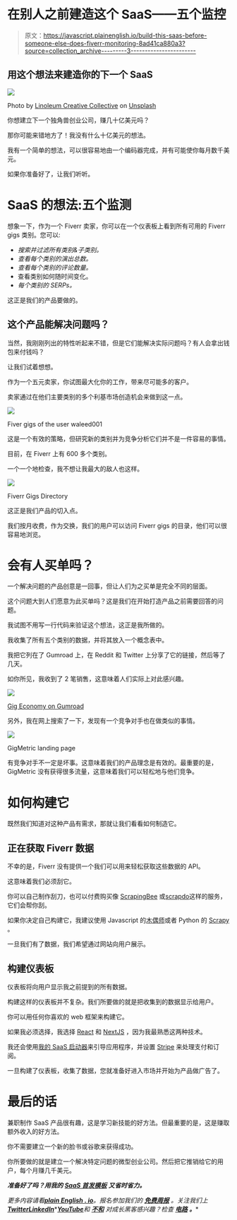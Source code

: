 # 在别人之前建造这个 SaaS——五个监控

> 原文：<https://javascript.plainenglish.io/build-this-saas-before-someone-else-does-fiverr-monitoring-8ad41ca880a3?source=collection_archive---------3----------------------->

## 用这个想法来建造你的下一个 SaaS

![](img/e847e1b2024377c4374f7dd687a082bd.png)

Photo by [Linoleum Creative Collective](https://unsplash.com/@linoleum?utm_source=medium&utm_medium=referral) on [Unsplash](https://unsplash.com?utm_source=medium&utm_medium=referral)

你想建立下一个独角兽创业公司，赚几十亿美元吗？

那你可能来错地方了！我没有什么十亿美元的想法。

我有一个简单的想法，可以很容易地由一个编码器完成，并有可能使你每月数千美元。

如果你准备好了，让我们听听。

# SaaS 的想法:五个监测

想象一下，作为一个 Fiverr 卖家，你可以在一个仪表板上看到所有可用的 Fiverr gigs 类别。您可以:

*   *搜索并过滤所有类别&子类别。*
*   *查看每个类别的演出总数。*
*   *查看每个类别的评论数量。*
*   查看类别如何随时间变化。
*   *每个类别的 SERPs。*

这正是我们的产品要做的。

## 这个产品能解决问题吗？

当然，我刚刚列出的特性听起来不错，但是它们能解决实际问题吗？有人会拿出钱包来付钱吗？

让我们试着想想。

作为一个五元卖家，你试图最大化你的工作，带来尽可能多的客户。

卖家通过在他们主要类别的多个利基市场创造机会来做到这一点。

![](img/09fb8d607bdc30fba88fcc8df82c8cbb.png)

Fiver gigs of the user waleed001

这是一个有效的策略，但研究新的类别并为竞争分析它们并不是一件容易的事情。

目前，在 Fiverr 上有 600 多个类别。

一个一个地检查，我不想让我最大的敌人也这样。

![](img/78ea8ae9dd60431a5a51a26eeac52b56.png)

Fiverr Gigs Directory

这正是我们产品的切入点。

我们按月收费，作为交换，我们的用户可以访问 Fiverr gigs 的目录，他们可以很容易地浏览。

# 会有人买单吗？

一个解决问题的产品创意是一回事，但让人们为之买单是完全不同的层面。

这个问题大到人们愿意为此买单吗？这是我们在开始打造产品之前需要回答的问题。

我试图不用写一行代码来验证这个想法，这正是我所做的。

我收集了所有五个类别的数据，并将其放入一个概念表中。

我把它列在了 Gumroad 上，在 Reddit 和 Twitter 上分享了它的链接，然后等了几天。

如你所见，我收到了 2 笔销售，这意味着人们实际上对此感兴趣。

![](img/66a6266175936c65830edd18e88cc6ec.png)

[Gig Economy on Gumroad](https://codewithbernard.gumroad.com/l/gig-economy)

另外，我在网上搜索了一下，发现有一个竞争对手也在做类似的事情。

![](img/c89af02cc6375a3db1ba7b629cd17c04.png)

GigMetric landing page

有竞争对手不一定是坏事。这意味着我们的产品理念是有效的。最重要的是，GigMetric 没有获得很多流量，这意味着我们可以轻松地与他们竞争。

# 如何构建它

既然我们知道对这种产品有需求，那就让我们看看如何制造它。

## 正在获取 Fiverr 数据

不幸的是，Fiverr 没有提供一个我们可以用来轻松获取这些数据的 API。

这意味着我们必须刮它。

你可以自己制作刮刀，也可以付费购买像 [ScrapingBee](https://www.scrapingbee.com/) 或[scrapdo](https://scrape.do/)这样的服务，它们会帮你刮。

如果你决定自己构建它，我建议使用 Javascript 的[木偶师](https://github.com/puppeteer/puppeteer)或者 Python 的 [Scrapy](https://scrapy.org/) 。

一旦我们有了数据，我们希望通过网站向用户展示。

## 构建仪表板

仪表板将向用户显示我之前提到的所有数据。

构建这样的仪表板并不复杂。我们所要做的就是把收集到的数据显示给用户。

你可以用任何你喜欢的 web 框架来构建它。

如果我必须选择，我选择 [React](https://reactjs.org/) 和 [NextJS](https://nextjs.org/) ，因为我最熟悉这两种技术。

我还会使用[我的 SaaS 启动器](https://codewithbernard.gumroad.com/l/next-js-saas-starter?layout=profile)来引导应用程序，并设置 [Stripe](https://stripe.com/) 来处理支付和订阅。

一旦构建了仪表板，收集了数据，您就准备好进入市场并开始为产品做广告了。

# 最后的话

兼职制作 SaaS 产品很有趣，这是学习新技能的好方法。但最重要的是，这是赚取额外收入的好方法。

你不需要建立一个新的脸书或谷歌来获得成功。

你所要做的就是建立一个解决特定问题的微型创业公司。然后把它推销给它的用户，每个月赚几千美元。

***准备好了吗？用我的*** [***SaaS 首发模板***](https://codewithbernard.gumroad.com/l/next-js-saas-starter) ***又省时省力。***

*更多内容请看*[***plain English . io***](https://plainenglish.io/)*。报名参加我们的* [***免费周报***](http://newsletter.plainenglish.io/) *。关注我们上*[***Twitter***](https://twitter.com/inPlainEngHQ)[***LinkedIn***](https://www.linkedin.com/company/inplainenglish/)*[***YouTube***](https://www.youtube.com/channel/UCtipWUghju290NWcn8jhyAw)**和* [***不和***](https://discord.gg/GtDtUAvyhW) *对成长黑客感兴趣？检查* [***电路***](https://circuit.ooo/) ***。*****